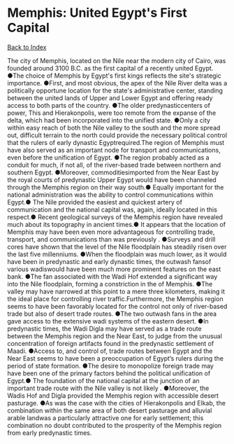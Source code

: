 # Memphis: United Egypt's First Capital
[Back to Index](https://github.com/windows10010/tpoExtractor/blob/master/README.md)

The city of Memphis, located on the Nile near the modern city of Cairo, was founded around 3100 B.C. as the first capital of a recently united Egypt. ●The choice of Memphis by Egypt's first kings reflects the site's strategic importance. ●First, and most obvious, the apex of the Nile River delta was a politically opportune location for the state's administrative center, standing between the united lands of Upper and Lower Egypt and offering ready access to both parts of the country. ●The older predynasticcenters of power, This and Hierakonpolis, were too remote from the expanse of the delta, which had been incorporated into the unified state. ●Only a city within easy reach of both the Nile valley to the south and the more spread out, difficult terrain to the north could provide the necessary political control that the rulers of early dynastic Egyptrequired.The region of Memphis must have also served as an important node for transport and communications, even before the unification of Egypt. ●The region probably acted as a conduit for much, if not all, of the river-based trade between northern and southern Egypt. ●Moreover, commoditiesimported from the Near East by the royal courts of predynastic Upper Egypt would have been channeled through the Memphis region on their way south.● Equally important for the national administration was the ability to control communications within Egypt.● The Nile provided the easiest and quickest artery of communication and the national capital was, again, ideally located in this respect.● Recent geological surveys of the Memphis region have revealed much about its topography in ancient times.● It appears that the location of Memphis may have been even more advantageous for controlling trade, transport, and communications than was previously . ●Surveys and drill cores have shown that the level of the Nile floodplain has steadily risen over the last five millenniums. ●When the floodplain was much lower, as it would have been in predynastic and early dynastic times, the outwash fansof various wadiswould have been much more prominent features on the east bank. ●The fan associated with the Wadi Hof extended a significant way into the Nile floodplain, forming a constriction in the of Memphis. ●The valley may have narrowed at this point to a mere three kilometers, making it the ideal place for controlling river traffic.Furthermore, the Memphis region seems to have been favorably located for the control not only of river-based trade but also of desert trade routes. ●The two outwash fans in the area gave access to the extensive wadi systems of the eastern desert. ●In predynastic times, the Wadi Digla may have served as a trade route between the Memphis region and the Near East, to judge from the unusual concentration of foreign artifacts found in the predynastic settlement of Maadi. ●Access to, and control of, trade routes between Egypt and the Near East seems to have been a preoccupation of Egypt’s rulers during the period of state formation. ●The desire to monopolize foreign trade may have been one of the primary factors behind the political unification of Egypt.● The foundation of the national capital at the junction of an important trade route with the Nile valley is not likely . ●Moreover, the Wadis Hof and Digla provided the Memphis region with accessible desert pasturage. ●As was the case with the cities of Hierakonpolis and Elkab, the combination within the same area of both desert pasturage and alluvial arable landwas a particularly attractive one for early settlement; this combination no doubt contributed to the prosperity of the Memphis region from early predynastic times.